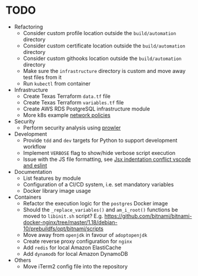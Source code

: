# TODO

- Refactoring
  - Consider custom profile location outside the `build/automation` directory
  - Consider custom certificate location outside the `build/automation` directory
  - Consider custom githooks location outside the `build/automation` directory
  - Make sure the `infrastructure` directory is custom and move away test files from it
  - Run `kubectl` from container
- Infrastructure
  - Create Texas Terraform `data.tf` file
  - Create Texas Terraform `variables.tf` file
  - Create AWS RDS PostgreSQL infrastructure module
  - More k8s example [network policies](https://www.stackrox.com/post/2019/04/setting-up-kubernetes-network-policies-a-detailed-guide/)
- Security
  - Perform security analysis using [prowler](https://github.com/toniblyx/prowler)
- Development
  - Provide `tdd` and `dev` targets for Python to support development workflow
  - Implement `VERBOSE` flag to show/hide verbose script execution
  - Issue with the JS file formatting, see [Jsx indentation conflict vscode and eslint](https://stackoverflow.com/questions/48674208/jsx-indentation-conflict-vscode-and-eslint)
- Documentation
  - List features by module
  - Configuration of a CI/CD system, i.e. set mandatory variables
  - Docker library image usage
- Containers
  - Refactor the execution logic for the `postgres` Docker image
  - Should the `_replace_variables()` and `am_i_root()` functions be moved to `libinit.sh` script? E.g. https://github.com/bitnami/bitnami-docker-nginx/tree/master/1.18/debian-10/prebuildfs/opt/bitnami/scripts
  - Move away from `openjdk` in favour of `adoptopenjdk`
  - Create reverse proxy configuration for `nginx`
  - Add `redis` for local Amazon ElastiCache
  - Add `dynamodb` for local Amazon DynamoDB
- Others
  - Move iTerm2 config file into the repository
